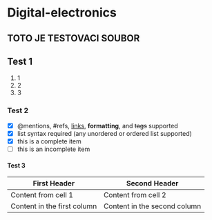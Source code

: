 # Digital-electronics

## TOTO JE TESTOVACI SOUBOR

## Test 1
1. 1
2. 2
3. 3

### Test 2
- [x] @mentions, #refs, [links](), **formatting**, and <del>tags</del> supported
- [x] list syntax required (any unordered or ordered list supported)
- [x] this is a complete item
- [ ] this is an incomplete item

#### Test 3
First Header | Second Header
------------ | -------------
Content from cell 1 | Content from cell 2
Content in the first column | Content in the second column

